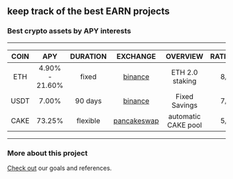 ## keep track of the best EARN projects


### Best crypto assets by APY interests
***

| COIN      | APY             | DURATION  | EXCHANGE                          | OVERVIEW               | RATING    |
| :----:    | :-----:         |   :----:  |  :-----:                          |    :---:               |      ---: |
| ETH       | 4.90% - 21.60%  | fixed     | [binance](binance.com)            | ETH 2.0 staking        | 8/10      |
| USDT      | 7.00%           | 90 days   | [binance](binance.com)            | Fixed Savings          | 7/10      |
| CAKE      | 73.25%          | flexible  | [pancakeswap](pancakeswap.com)    | automatic CAKE pool    | 5/10      |

***

### More about this project
[Check out](./about-us.md) our goals and references.
